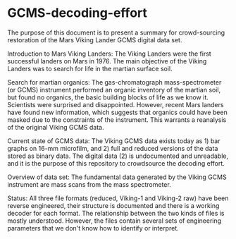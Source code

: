 # GCMS-decoding-effort

The purpose of this document is to present a summary for crowd-sourcing restoration of the Mars Viking Lander GCMS digital data set. 

Introduction to Mars Viking Landers: 
The Viking Landers were the first successful landers on Mars in 1976. The main objective of the Viking Landers was to search for life in the martian surface soil. 

Search for martian organics:
The gas-chromatograph mass-spectrometer (or GCMS) instrument performed an organic inventory of the martian soil, but found no organics, the basic building blocks of life as we know it. Scientists were surprised and disappointed. However, recent Mars landers have found new information, which suggests that organics could have been masked due to the constraints of the instrument. This warrants a reanalysis of the original Viking GCMS data. 

Current state of GCMS data:
The Viking GCMS data exists today as 1) bar graphs on 16-mm microfilm, and 2) full and reduced versions of the data stored as binary data. The digital data (2) is undocumented and unreadable, and it is the purpose of this repository to crowdsource the decoding effort. 

Overview of data set: 
The fundamental data generated by the Viking GCMS instrument are mass scans from the mass spectrometer. 

Status:
All three file formats (reduced, Viking-1 and Viking-2 raw) have been reverse engineered, their structure is documented and there is  a working decoder for each format. The relationship between the two kinds of files is mostly understood. However, the files contain several sets of engineering parameters that we don't know how to identify or interpret.
